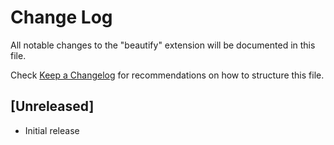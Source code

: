 # Change Log

All notable changes to the "beautify" extension will be documented in this file.

Check [Keep a Changelog](http://keepachangelog.com/) for recommendations on how to structure this file.

## [Unreleased]

- Initial release
